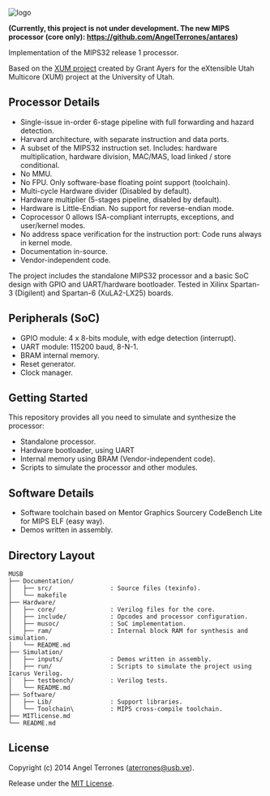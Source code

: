 ![logo](https://github.com/AngelTerrones/MUSB/wiki/images/logo_musb.png)

__(Currently, this project is not under development. The new MIPS processor (core only): https://github.com/AngelTerrones/antares)__

Implementation of the MIPS32 release 1 processor.

Based on the [XUM project](https://github.com/grantea/mips32r1_xum) created by Grant Ayers
for the eXtensible Utah Multicore (XUM) project at the University of Utah.

## Processor Details

-  Single-issue in-order 6-stage pipeline with full forwarding and hazard detection.
-  Harvard architecture, with separate instruction and data ports.
-  A subset of the MIPS32 instruction set. Includes: hardware multiplication, hardware division, MAC/MAS, load
   linked / store conditional.
-  No MMU.
-  No FPU. Only software-base floating point support (toolchain).
-  Multi-cycle Hardware divider (Disabled by default).
-  Hardware multiplier (5-stages pipeline, disabled by default).
-  Hardware is Little-Endian. No support for reverse-endian mode.
-  Coprocessor 0 allows ISA-compliant interrupts, exceptions, and user/kernel modes.
-  No address space verification for the instruction port: Code runs always in kernel mode.
-  Documentation in-source.
-  Vendor-independent code.

The project includes the standalone MIPS32 processor and a basic SoC design with GPIO and UART/hardware bootloader.
Tested in Xilinx Spartan-3 (Digilent) and Spartan-6 (XuLA2-LX25) boards.

## Peripherals (SoC)

-   GPIO module: 4 x 8-bits module, with edge detection (interrupt).
-   UART module: 115200 baud, 8-N-1.
-   BRAM internal memory.
-   Reset generator.
-   Clock manager.


## Getting Started

This repository provides all you need to simulate and synthesize the processor:

-   Standalone processor.
-   Hardware bootloader, using UART
-   Internal memory using BRAM (Vendor-independent code).
-   Scripts to simulate the processor and other modules.

## Software Details

-  Software toolchain based on Mentor Graphics Sourcery CodeBench Lite for MIPS ELF (easy way).
-  Demos written in assembly.

## Directory Layout

```
MUSB
├── Documentation/
│   ├── src/                : Source files (texinfo).
│   └── makefile
├── Hardware/
│   ├── core/               : Verilog files for the core.
│   ├── include/            : Opcodes and processor configuration.
│   ├── musoc/              : SoC implementation.
│   ├── ram/                : Internal block RAM for synthesis and simulation.
│   └── README.md
├── Simulation/
│   ├── inputs/             : Demos written in assembly.
│   ├── run/                : Scripts to simulate the project using Icarus Verilog.
│   ├── testbench/          : Verilog tests.
│   └── README.md
├── Software/
│   ├── Lib/                : Support libraries.
│   └── Toolchain\          : MIPS cross-compile toolchain.
├── MITlicense.md
└── README.md
```

## License

Copyright (c) 2014 Angel Terrones (<aterrones@usb.ve>).

Release under the [MIT License](MITlicense.md).

[1]: http://iverilog.icarus.com
